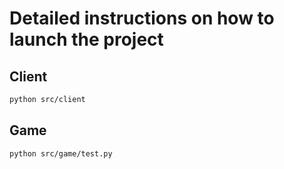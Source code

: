 # Detailed instructions on how to launch the project

## Client

```sh
python src/client
```

## Game

```sh
python src/game/test.py
```
